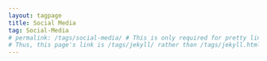 ```yaml
---
layout: tagpage
title: Social Media
tag: Social-Media
# permalink: /tags/social-media/ # This is only required for pretty links.
# Thus, this page's link is /tags/jekyll/ rather than /tags/jekyll.html
---
```

